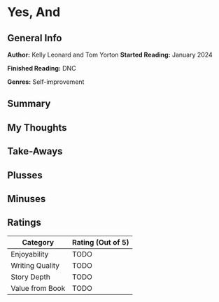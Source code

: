 # Yes, And

## General Info

**Author:** Kelly Leonard and Tom Yorton
**Started Reading:** January 2024

**Finished Reading:** DNC

**Genres:** Self-improvement

## Summary

## My Thoughts

## Take-Aways


## Plusses

## Minuses



## Ratings

| Category             | Rating (Out of 5) |
| -------------------- | ----------------- |
| Enjoyability         |        TODO        |
| Writing Quality      |        TODO          |
| Story Depth          |        TODO        |
| Value from Book      |        TODO        |
